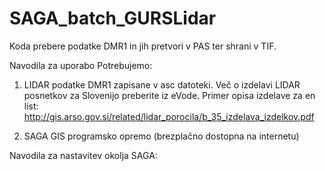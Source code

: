 # SAGA_batch_GURSLidar
Koda prebere podatke DMR1 in jih pretvori v PAS ter shrani v TIF.

Navodila za uporabo
Potrebujemo:
1. LIDAR podatke DMR1 zapisane v asc datoteki.
Več o izdelavi LIDAR posnetkov za Slovenijo preberite iz eVode. Primer opisa izdelave za en list: http://gis.arso.gov.si/related/lidar_porocila/b_35_izdelava_izdelkov.pdf

2. SAGA GIS programsko opremo (brezplačno dostopna na internetu)


Navodila za nastavitev okolja SAGA:

